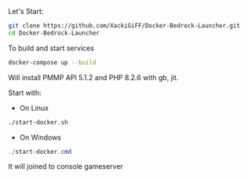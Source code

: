 Let's Start:
```bash
git clone https://github.com/XackiGiFF/Docker-Bedrock-Launcher.git
cd Docker-Bedrock-Launcher
```


To build and start services

```bash
docker-compose up --build
```
Will install PMMP API 5.1.2 and PHP 8.2.6 with gb, jit.

Start with:
 - On Linux
```bash
./start-docker.sh
```
- On Windows
```powershell
./start-docker.cmd
```

It will joined to console gameserver
